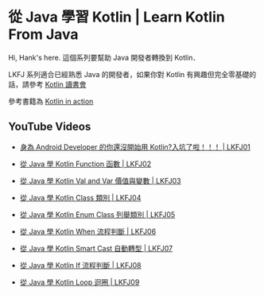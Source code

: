 # 從 Java 學習 Kotlin | Learn Kotlin From Java

Hi, Hank's here. 這個系列要幫助 Java 開發者轉換到 Kotlin．

LKFJ 系列適合已經熟悉 Java 的開發者，如果你對 Kotlin 有興趣但完全零基礎的話，請參考 [Kotlin 讀書會](https://tw.kotlin.tips/study-jams)

參考書籍為 [Kotlin in action](https://www.tenlong.com.tw/products/9781617293290?list_name=lv)

## YouTube Videos

- [身為 Android Developer 的你還沒開始用 Kotlin?入坑了啦！！！ | LKFJ01](https://youtu.be/UWG3Nbyy_Gc)

- [從 Java 學 Kotlin Function 函數 | LKFJ02](https://youtu.be/SYiqP90tgZE)

- [從 Java 學 Kotlin Val and Var 價值與變數 | LKFJ03](https://youtu.be/6zwjUqQq7Jw)

- [從 Java 學 Kotlin Class 類別 | LKFJ04](https://youtu.be/bzq2PM7OOrk)

- [從 Java 學 Kotlin Enum Class 列舉類別 | LKFJ05](https://youtu.be/SJfN2duBA1E)

- [從 Java 學 Kotlin When 流程判斷 | LKFJ06](https://youtu.be/xs_2IiSdaWE)

- [從 Java 學 Kotlin Smart Cast 自動轉型 | LKFJ07](https://youtu.be/qMppjS34m2A)

- [從 Java 學 Kotlin If 流程判斷 | LKFJ08](https://youtu.be/pM2gnGRjnWM)

- [從 Java 學 Kotlin Loop 迴圈 | LKFJ09](https://youtu.be/_dUjW91fVpg)